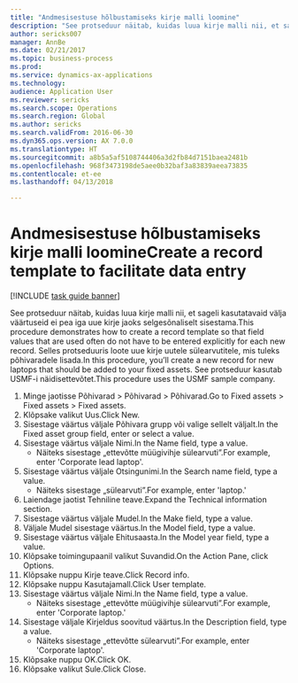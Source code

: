 ```yaml
--- 
title: "Andmesisestuse hõlbustamiseks kirje malli loomine"
description: "See protseduur näitab, kuidas luua kirje malli nii, et sageli kasutatavaid välja väärtuseid ei pea iga uue kirje jaoks selgesõnaliselt sisestama."
author: sericks007
manager: AnnBe
ms.date: 02/21/2017
ms.topic: business-process
ms.prod: 
ms.service: dynamics-ax-applications
ms.technology: 
audience: Application User
ms.reviewer: sericks
ms.search.scope: Operations
ms.search.region: Global
ms.author: sericks
ms.search.validFrom: 2016-06-30
ms.dyn365.ops.version: AX 7.0.0
ms.translationtype: HT
ms.sourcegitcommit: a8b5a5af5108744406a3d2fb84d7151baea2481b
ms.openlocfilehash: 968f3473198de5aee0b32baf3a83839aeea73835
ms.contentlocale: et-ee
ms.lasthandoff: 04/13/2018

---
```

# <a name="create-a-record-template-to-facilitate-data-entry"></a><span data-ttu-id="b3573-103">Andmesisestuse hõlbustamiseks kirje malli loomine</span><span class="sxs-lookup"><span data-stu-id="b3573-103">Create a record template to facilitate data entry</span></span>

[!INCLUDE [task guide banner](../../includes/task-guide-banner.md)]

<span data-ttu-id="b3573-104">See protseduur näitab, kuidas luua kirje malli nii, et sageli kasutatavaid välja väärtuseid ei pea iga uue kirje jaoks selgesõnaliselt sisestama.</span><span class="sxs-lookup"><span data-stu-id="b3573-104">This procedure demonstrates how to create a record template so that field values that are used often do not have to be entered explicitly for each new record.</span></span> <span data-ttu-id="b3573-105">Selles protseduuris loote uue kirje uutele sülearvutitele, mis tuleks põhivaradele lisada.</span><span class="sxs-lookup"><span data-stu-id="b3573-105">In this procedure, you’ll create a new record for new laptops that should be added to your fixed assets.</span></span> <span data-ttu-id="b3573-106">See protseduur kasutab USMF-i näidisettevõtet.</span><span class="sxs-lookup"><span data-stu-id="b3573-106">This procedure uses the USMF sample company.</span></span>

1. <span data-ttu-id="b3573-107">Minge jaotisse Põhivarad > Põhivarad > Põhivarad.</span><span class="sxs-lookup"><span data-stu-id="b3573-107">Go to Fixed assets > Fixed assets > Fixed assets.</span></span>
2. <span data-ttu-id="b3573-108">Klõpsake valikut Uus.</span><span class="sxs-lookup"><span data-stu-id="b3573-108">Click New.</span></span>
3. <span data-ttu-id="b3573-109">Sisestage väärtus väljale Põhivara grupp või valige sellelt väljalt.</span><span class="sxs-lookup"><span data-stu-id="b3573-109">In the Fixed asset group field, enter or select a value.</span></span>
4. <span data-ttu-id="b3573-110">Sisestage väärtus väljale Nimi.</span><span class="sxs-lookup"><span data-stu-id="b3573-110">In the Name field, type a value.</span></span>
    * <span data-ttu-id="b3573-111">Näiteks sisestage „ettevõtte müügivihje sülearvuti”.</span><span class="sxs-lookup"><span data-stu-id="b3573-111">For example, enter 'Corporate lead laptop'.</span></span>  
5. <span data-ttu-id="b3573-112">Sisestage väärtus väljale Otsingunimi.</span><span class="sxs-lookup"><span data-stu-id="b3573-112">In the Search name field, type a value.</span></span>
    * <span data-ttu-id="b3573-113">Näiteks sisestage „sülearvuti”.</span><span class="sxs-lookup"><span data-stu-id="b3573-113">For example, enter 'laptop.'</span></span>  
6. <span data-ttu-id="b3573-114">Laiendage jaotist Tehniline teave.</span><span class="sxs-lookup"><span data-stu-id="b3573-114">Expand the Technical information section.</span></span>
7. <span data-ttu-id="b3573-115">Sisestage väärtus väljale Mudel.</span><span class="sxs-lookup"><span data-stu-id="b3573-115">In the Make field, type a value.</span></span>
8. <span data-ttu-id="b3573-116">Väljale Mudel sisestage väärtus.</span><span class="sxs-lookup"><span data-stu-id="b3573-116">In the Model field, type a value.</span></span>
9. <span data-ttu-id="b3573-117">Sisestage väärtus väljale Ehitusaasta.</span><span class="sxs-lookup"><span data-stu-id="b3573-117">In the Model year field, type a value.</span></span>
10. <span data-ttu-id="b3573-118">Klõpsake toimingupaanil valikut Suvandid.</span><span class="sxs-lookup"><span data-stu-id="b3573-118">On the Action Pane, click Options.</span></span>
11. <span data-ttu-id="b3573-119">Klõpsake nuppu Kirje teave.</span><span class="sxs-lookup"><span data-stu-id="b3573-119">Click Record info.</span></span>
12. <span data-ttu-id="b3573-120">Klõpsake nuppu Kasutajamall.</span><span class="sxs-lookup"><span data-stu-id="b3573-120">Click User template.</span></span>
13. <span data-ttu-id="b3573-121">Sisestage väärtus väljale Nimi.</span><span class="sxs-lookup"><span data-stu-id="b3573-121">In the Name field, type a value.</span></span>
    * <span data-ttu-id="b3573-122">Näiteks sisestage „ettevõtte müügivihje sülearvuti”.</span><span class="sxs-lookup"><span data-stu-id="b3573-122">For example, enter 'Corporate laptop.'</span></span>  
14. <span data-ttu-id="b3573-123">Sisestage väljale Kirjeldus soovitud väärtus.</span><span class="sxs-lookup"><span data-stu-id="b3573-123">In the Description field, type a value.</span></span>
    * <span data-ttu-id="b3573-124">Näiteks sisestage „ettevõtte sülearvuti”.</span><span class="sxs-lookup"><span data-stu-id="b3573-124">For example, enter 'Corporate laptop'.</span></span>  
15. <span data-ttu-id="b3573-125">Klõpsake nuppu OK.</span><span class="sxs-lookup"><span data-stu-id="b3573-125">Click OK.</span></span>
16. <span data-ttu-id="b3573-126">Klõpsake valikut Sule.</span><span class="sxs-lookup"><span data-stu-id="b3573-126">Click Close.</span></span>


